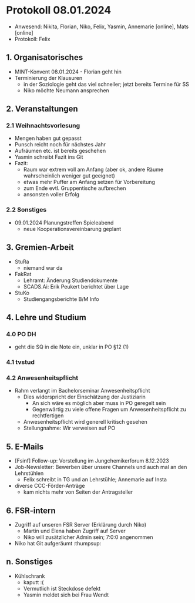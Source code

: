 ---
---

# Protokoll 08.01.2024

* Anwesend:  Nikita, Florian, Niko, Felix, Yasmin, Annemarie \[online\], Mats \[online\] 
* Protokoll: Felix


## 1. Organisatorisches
- MINT-Konvent 08.01.2024 - Florian geht hin
- Terminierung der Klausuren
	- in der Soziologie geht das viel schneller; jetzt bereits Termine für SS
	- Niko möchte Neumann ansprechen

## 2. Veranstaltungen

### 2.1 Weihnachtsvorlesung
- Mengen haben gut gepasst
- Punsch reicht noch für nächstes Jahr
- Aufräumen etc. ist bereits geschehen
- Yasmin schreibt Fazit ins Git
- Fazit:
	- Raum war extrem voll am Anfang (aber ok, andere Räume wahrscheinlich weniger gut geeignet)
	- etwas mehr Puffer am Anfang setzen für Vorbereitung
	- zum Ende evtl. Gruppentische aufbrechen
	- ansonsten voller Erfolg

### 2.2 Sonstiges
- 09.01.2024 Planungstreffen Spieleabend
	- neue Kooperationsvereinbarung geplant


## 3. Gremien-Arbeit
* StuRa
	* niemand war da
* FakRat
	* Lehramt: Änderung Studiendokumente
	* SCADS.Ai: Erik Peukert berichtet über Lage
* StuKo
	* Studiengangsberichte B/M Info


## 4. Lehre und Studium

### 4.0 PO DH
- geht die SQ in die Note ein, unklar in PO §12 (1)
### 4.1 tvstud

### 4.2 Anwesenheitspflicht
- Rahm verlangt im Bachelorseminar Anwesenheitspflicht
	- Dies widerspricht der Einschätzung der Justiziarin
		- An sich wäre es möglich aber muss in PO geregelt sein
		- Gegenwärtig zu viele offene Fragen um Anwesenheitspflicht zu rechtfertigen
	- Anwesenheitspflicht wird generell kritisch gesehen
	- Stellungnahme: Wir verweisen auf PO



## 5. E-Mails
* [Fsinf] Follow-up: Vorstellung im Jungchemikerforum 8.12.2023
* Job-Newsletter: Bewerben über unsere Channels und auch mal an den Lehrstühlen
	* Felix schreibt in TG und an Lehrstühle; Annemarie auf Insta
* diverse CCC-Förder-Anträge
	* kam nichts mehr von Seiten der Antragsteller

## 6. FSR-intern
* Zugriff auf unseren FSR Server (Erklärung durch Niko)
	* Martin und Elena haben Zugriff auf Server
	* Niko will zusätzlicher Admin sein; 7:0:0 angenommen
* Niko hat Git aufgeräumt :thumpsup:

## n. Sonstiges
* Kühlschrank
	* kaputt :(
	* Vermutlich ist Steckdose defekt
	* Yasmin meldet sich bei Frau Wendt
